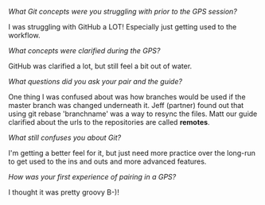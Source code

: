 *What Git concepts were you struggling with prior to the GPS session?*

I was struggling with GitHub a LOT! Especially just getting used to the workflow.

*What concepts were clarified during the GPS?*

GitHub was clarified a lot, but still feel a bit out of water.

*What questions did you ask your pair and the guide?*

One thing I was confused about was how branches would be used if the master branch was changed underneath it.  Jeff (partner) found out that using git rebase 'branchname' was a way to resync the files.
Matt our guide clarified about the urls to the repositories are called **remotes**.

*What still confuses you about Git?*

I'm getting a better feel for it, but just need more practice over the long-run to get used to the ins and outs and more advanced features.


*How was your first experience of pairing in a GPS?*

I thought it was pretty groovy B-)!